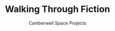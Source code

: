 ---
title: Walking Through Fiction
subtitle: Camberwell Space Projects
description: "Exhibition Leaflet\nPublisher: Camberwell Press, 2015\nDesign: Oliver Boulton\nEditor: Oliver Boulton, Sabo Day, Eloise Harris and Robert Milne\nEdition of 400, 2pp.\nOffset, folded, 420 × 594mm"
layout: project
---